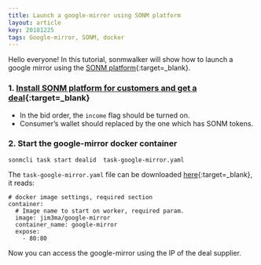 ```yaml
---
title: Launch a google-mirror using SONM platform
layout: article
key: 20181225
tags: Google-mirror, SONM, docker
---
```


Hello everyone! In this tutorial, sonmwalker will show how to launch a google mirror using the [SONM platform](https://docs.sonm.com/){:target=_blank}.

<!--more-->

### 1. [Install SONM platform for customers and get a deal](https://sonmwalker.github.io/2018/12/12/sonm-intro.html){:target=_blank}

>
- In the bid order, the `income` flag should be turned on.
- Consumer’s wallet should replaced by the one which has SONM tokens.

### 2. Start the google-mirror docker container

`sonmcli task start dealid  task-google-mirror.yaml`

The `task-google-mirror.yaml` file can be downloaded [here](https://github.com/sonmwalker/ss/blob/master/sonm/task-google-mirror.yaml){:target=_blank}, it reads:

```
# docker image settings, required section
container:
  # Image name to start on worker, required param.
  image: jim3ma/google-mirror
  container_name: google-mirror
  expose:
    - 80:80
```

Now you can access the google-mirror using the IP of the deal supplier.



